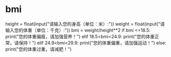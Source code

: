 # bmi
height = float(input("请输入您的身高（单位：米）:"))
weight = float(input("请输入您的体重（单位：千克）:"))
bmi = weight/height**2
if bmi <=18.5:
  print("您的体重偏瘦，请加强营养！")
elif 18.5<bmi<24.9:
  print("您的体重正常，请保持！")
elif 24.9<bmi<29.9:
  print("您的体重偏重，请加强运动！")
else:
  print("您的体重过重，请减肥！")
